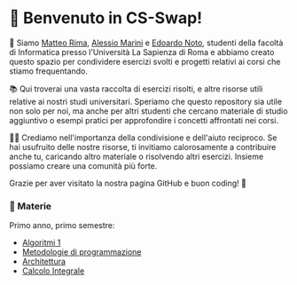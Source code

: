 # 👋 Benvenuto in CS-Swap!

🌟 Siamo [Matteo Rima](https://github.com/rimaout), [Alessio Marini](https://github.com/alem1105) e [Edoardo Noto](https://github.com/notedo), studenti della facoltà di Informatica presso l'Università La Sapienza di Roma e abbiamo creato questo spazio per condividere esercizi svolti e progetti relativi ai corsi che stiamo frequentando.

📚 Qui troverai una vasta raccolta di esercizi risolti, e altre risorse utili relative ai nostri studi universitari. Speriamo che questo repository sia utile non solo per noi, ma anche per altri studenti che cercano materiale di studio aggiuntivo o esempi pratici per approfondire i concetti affrontati nei corsi.

👨‍💻 Crediamo nell'importanza della condivisione e dell'aiuto reciproco. Se hai usufruito delle nostre risorse, ti invitiamo calorosamente a contribuire anche tu, caricando altro materiale o risolvendo altri esercizi. Insieme possiamo creare una comunità più forte.

Grazie per aver visitato la nostra pagina GitHub e buon coding! 🚀

### 🏫 Materie
Primo anno, primo semestre:
- [Algoritmi 1](https://github.com/CS-Swap/Algoritmi-1)
- [Metodologie di programmazione](https://github.com/CS-Swap/Metodologie-di-Programmazione)
- [Architettura](https://github.com/CS-Swap/Architettura-degli-Elaboratori)
- [Calcolo Integrale](https://github.com/CS-Swap/Calcolo-Integrale)


